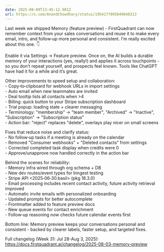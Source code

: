 ```yaml
---
date: 2025-08-09T13:45:12.981Z
url: https://x.com/AnandChowdhary/status/1954177095049048313
---
```


Last week we shipped Memory (feature preview) - FirstQuadrant can now remember context from your sales conversations and reuse it to make every email, intro, and follow‑up more personal and consistent. I'm really excited about this one. 👇  
  
Enable it via Settings → Feature preview. Once on, the AI builds a durable memory of your interactions (yes, really!) and applies it across touchpoints - so you don't repeat yourself, and prospects feel known. Tools like ChatGPT have had it for a while and it’s great.  
  
Other improvements to speed setup and collaboration:  
\- Copy‑to‑clipboard for webhook URLs in import settings  
\- Auto email when new teammates are invited  
\- Deal tooltip lists all contacts when >4  
\- Billing: quick button to your Stripe subscription dashboard  
\- Trial popup: loading state + clearer messaging  
\- Terminology: "membership" → "team member", "Archived" → "Inactive", "Subscription" → "Subscription status"  
\- Action bar: "reject" replaces "delete", overlays play nicer on small screens  
  
Fixes that reduce noise and clarify status:  
\- No follow‑up tasks if a meeting is already on the calendar  
\- Removed "Consumer webhooks" + "Deleted contacts" from settings  
\- Corrected completed task display when credits were 0  
\- Approve/unapprove now handled correctly in the action bar  
  
Behind the scenes for reliability:  
\- Memory infra wired through org schema + DB  
\- New dev routes/event types for Inngest testing  
\- Stripe API <2025‑06‑30.basil> (pkg 18.3.0)  
\- Email processing includes recent contact activity, future activity retrieval improved  
\- Automatic invite emails with personalized onboarding  
\- Updated prompts for better autocomplete  
\- Frontmatter added to feature preview docs  
\- New queue events for contact enrichment  
\- Follow‑up reasoning now checks future calendar events first  
  
Bottom line: Memory preview keeps your conversations personal and consistent - backed by clearer labels, faster setup, and targeted fixes.  
  
Full changelog (Week 31: Jul 28-Aug 3, 2025):  
<https://docs.firstquadrant.ai/changelog/2025-08-03-memory-preview>